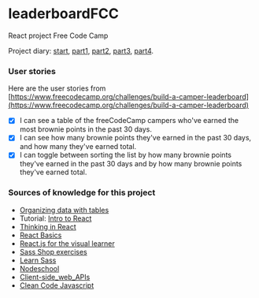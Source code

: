# leaderboardFCC
React project Free Code Camp

Project diary: [start](https://zdflower.github.io/2018/02/07/Start-FCC-Project-Leaderboard.html), [part1](https://zdflower.github.io/2018/02/07/FCC-Project-Leaderboard-Continued.html), [part2](https://zdflower.github.io/2018/02/08/FCC-Project-Leaderboard-Continued-Part-2.html), [part3](https://zdflower.github.io/2018/02/08/FCC-Project-Leaderboard-Continued-Part-3.html), [part4](https://zdflower.github.io/2018/02/08/FCC-Project-Leaderboard-Continued-Part-4.html).

### User stories

Here are the user stories from [https://www.freecodecamp.org/challenges/build-a-camper-leaderboard](https://www.freecodecamp.org/challenges/build-a-camper-leaderboard)

- [x] I can see a table of the freeCodeCamp campers who've earned the most brownie points in the past 30 days.
- [x] I can see how many brownie points they've earned in the past 30 days, and how many they've earned total.
- [x] I can toggle between sorting the list by how many brownie points they've earned in the past 30 days and by how many brownie points they've earned total.

### Sources of knowledge for this project

* [Organizing data with tables](http://learn.shayhowe.com/html-css/organizing-data-with-tables/)
* Tutorial: [Intro to React](https://facebook.github.io/react/tutorial/tutorial.html)
* [Thinking in React](https://facebook.github.io/react/docs/thinking-in-react.html)
* [React Basics](https://www.youtube.com/watch?v=QqLkkBKVDyM)
* [React.js for the visual learner](https://medium.com/coding-artist/react-js-for-the-visual-learner-chapter-1-what-is-this-all-about-a0d28cfd33c6)
* [Sass Shop exercises](https://github.com/jewlofthelotus/SassShop-exercises)
* [Learn Sass](https://github.com/workshopper/learn-sass)
* [Nodeschool](https://nodeschool.io/)
* [Client-side_web_APIs](https://developer.mozilla.org/en-US/docs/Learn/JavaScript/Client-side_web_APIs/Third_party_APIs)
* [Clean Code Javascript](https://github.com/ryanmcdermott/clean-code-javascript)